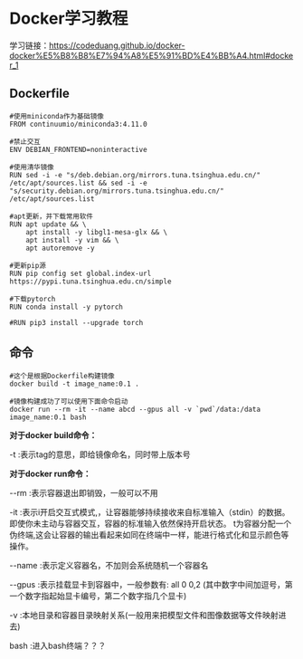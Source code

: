 # Docker学习教程

学习链接：https://codeduang.github.io/docker-docker%E5%B8%B8%E7%94%A8%E5%91%BD%E4%BB%A4.html#docker_1

## Dockerfile
    #使用miniconda作为基础镜像
    FROM continuumio/miniconda3:4.11.0
    
    #禁止交互
    ENV DEBIAN_FRONTEND=noninteractive
    
    #使用清华镜像
    RUN sed -i -e "s/deb.debian.org/mirrors.tuna.tsinghua.edu.cn/" /etc/apt/sources.list && sed -i -e "s/security.debian.org/mirrors.tuna.tsinghua.edu.cn/" /etc/apt/sources.list
    
    #apt更新，并下载常用软件
    RUN apt update && \
        apt install -y libgl1-mesa-glx && \
        apt install -y vim && \
        apt autoremove -y
    
    #更新pip源
    RUN pip config set global.index-url https://pypi.tuna.tsinghua.edu.cn/simple
    
    #下载pytorch
    RUN conda install -y pytorch
    
    #RUN pip3 install --upgrade torch

## 命令

    #这个是根据Dockerfile构建镜像
    docker build -t image_name:0.1 .
    
    #镜像构建成功了可以使用下面命令启动
    docker run --rm -it --name abcd --gpus all -v `pwd`/data:/data image_name:0.1 bash

**对于docker build命令：**

-t :表示tag的意思，即给镜像命名，同时带上版本号

**对于docker run命令：**

--rm :表示容器退出即销毁，一般可以不用

-it :表示i开启交互式模式,，让容器能够持续接收来自标准输入（stdin）的数据。即使你未主动与容器交互，容器的标准输入依然保持开启状态。 t为容器分配一个伪终端,这会让容器的输出看起来如同在终端中一样，能进行格式化和显示颜色等操作。

--name :表示定义容器名，不加则会系统随机一个容器名

--gpus :表示挂载显卡到容器中，一般参数有: all 0 0,2 (其中数字中间加逗号，第一个数字指起始显卡编号，第二个数字指几个显卡)

-v :本地目录和容器目录映射关系(一般用来把模型文件和图像数据等文件映射进去)

bash :进入bash终端？？？




